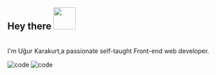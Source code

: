 
## Hey there <img src="https://media.giphy.com/media/PjgoQXboUEa3fC3DWX/giphy.gif" width="50">

</br>
 I'm Uğur Karakurt,a passionate self-taught Front-end web developer.

![code](https://media.giphy.com/media/UoLt6Tm8wlSnWGfSFs/giphy.gif) ![code](https://media.giphy.com/media/XH9wwXfUXu91wAJwN5/giphy.gif)

 
 
  

